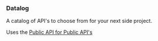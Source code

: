 ### Datalog
A catalog of API's to choose from for your next side project.

Uses the [Public API for Public API's](https://github.com/davemachado/public-api)
